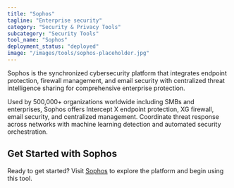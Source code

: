 ```yaml
---
title: "Sophos"
tagline: "Enterprise security"
category: "Security & Privacy Tools"
subcategory: "Security Tools"
tool_name: "Sophos"
deployment_status: "deployed"
image: "/images/tools/sophos-placeholder.jpg"
---
```

Sophos is the synchronized cybersecurity platform that integrates endpoint protection, firewall management, and email security with centralized threat intelligence sharing for comprehensive enterprise protection.

Used by 500,000+ organizations worldwide including SMBs and enterprises, Sophos offers Intercept X endpoint protection, XG firewall, email security, and centralized management. Coordinate threat response across networks with machine learning detection and automated security orchestration.
## Get Started with Sophos

Ready to get started? Visit [Sophos](https://sophos.com) to explore the platform and begin using this tool.

